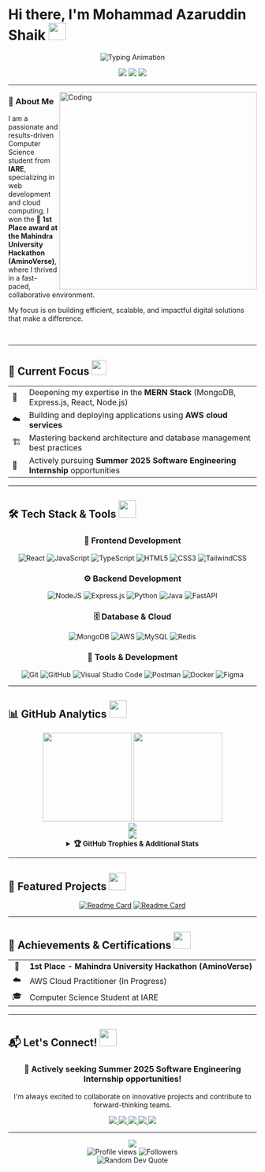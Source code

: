 # Hi there, I'm Mohammad Azaruddin Shaik <img src="https://media.giphy.com/media/hvRJCLFzcasrR4ia7z/giphy.gif" width="35">

<div align="center">
  <img src="https://readme-typing-svg.herokuapp.com/?lines=Full-Stack+Developer;1x+Hackathon+Winner;Cloud+Enthusiast;MERN+Stack+Developer;AWS+Cloud+Practitioner&font=Fira%20Code&center=true&width=380&height=50&duration=4000&pause=1000" alt="Typing Animation">
</div>

<p align="center">
  <img src="https://img.shields.io/badge/🎯-Pursuing%20Summer%202025%20Internships-brightgreen?style=for-the-badge" />
  <img src="https://img.shields.io/badge/🏆-Hackathon%20Winner-gold?style=for-the-badge" />
  <img src="https://img.shields.io/badge/🌟-IARE%20Student-blue?style=for-the-badge" />
</p>

---

<img align="right" alt="Coding" width="400" src="https://cdn.dribbble.com/users/1162077/screenshots/3848914/programmer.gif">

### 🚀 About Me

I am a passionate and results-driven Computer Science student from **IARE**, specializing in web development and cloud computing. I won the **🥇 1st Place award at the Mahindra University Hackathon (AminoVerse)**, where I thrived in a fast-paced, collaborative environment. 

My focus is on building efficient, scalable, and impactful digital solutions that make a difference.

<br clear="right"/>

---

## 🌱 Current Focus <img src="https://media.giphy.com/media/WUlplcMpOCEmTGBtBW/giphy.gif" width="30">

<div align="center">
  <table>
    <tr>
      <td>🎯</td>
      <td>Deepening my expertise in the <strong>MERN Stack</strong> (MongoDB, Express.js, React, Node.js)</td>
    </tr>
    <tr>
      <td>☁️</td>
      <td>Building and deploying applications using <strong>AWS cloud services</strong></td>
    </tr>
    <tr>
      <td>🏗️</td>
      <td>Mastering backend architecture and database management best practices</td>
    </tr>
    <tr>
      <td>💼</td>
      <td>Actively pursuing <strong>Summer 2025 Software Engineering Internship</strong> opportunities</td>
    </tr>
  </table>
</div>

---

## 🛠️ Tech Stack & Tools <img src="https://media.giphy.com/media/iY8CRBdQXODJSCERIr/giphy.gif" width="35">

<div align="center">

### 🎨 Frontend Development
![React](https://img.shields.io/badge/react-%2320232a.svg?style=for-the-badge&logo=react&logoColor=%2361DAFB)
![JavaScript](https://img.shields.io/badge/javascript-%23323330.svg?style=for-the-badge&logo=javascript&logoColor=%23F7DF1E)
![TypeScript](https://img.shields.io/badge/typescript-%23007ACC.svg?style=for-the-badge&logo=typescript&logoColor=white)
![HTML5](https://img.shields.io/badge/html5-%23E34F26.svg?style=for-the-badge&logo=html5&logoColor=white)
![CSS3](https://img.shields.io/badge/css3-%231572B6.svg?style=for-the-badge&logo=css3&logoColor=white)
![TailwindCSS](https://img.shields.io/badge/tailwindcss-%2338B2AC.svg?style=for-the-badge&logo=tailwind-css&logoColor=white)

### ⚙️ Backend Development
![NodeJS](https://img.shields.io/badge/node.js-6DA55F?style=for-the-badge&logo=node.js&logoColor=white)
![Express.js](https://img.shields.io/badge/express.js-%23404d59.svg?style=for-the-badge&logo=express&logoColor=%2361DAFB)
![Python](https://img.shields.io/badge/python-3670A0?style=for-the-badge&logo=python&logoColor=ffdd54)
![Java](https://img.shields.io/badge/java-%23ED8B00.svg?style=for-the-badge&logo=openjdk&logoColor=white)
![FastAPI](https://img.shields.io/badge/FastAPI-005571?style=for-the-badge&logo=fastapi)

### 🗄️ Database & Cloud
![MongoDB](https://img.shields.io/badge/MongoDB-%234ea94b.svg?style=for-the-badge&logo=mongodb&logoColor=white)
![AWS](https://img.shields.io/badge/AWS-%23FF9900.svg?style=for-the-badge&logo=amazon-aws&logoColor=white)
![MySQL](https://img.shields.io/badge/mysql-%2300f.svg?style=for-the-badge&logo=mysql&logoColor=white)
![Redis](https://img.shields.io/badge/redis-%23DD0031.svg?style=for-the-badge&logo=redis&logoColor=white)

### 🔧 Tools & Development
![Git](https://img.shields.io/badge/git-%23F05033.svg?style=for-the-badge&logo=git&logoColor=white)
![GitHub](https://img.shields.io/badge/github-%23121011.svg?style=for-the-badge&logo=github&logoColor=white)
![Visual Studio Code](https://img.shields.io/badge/Visual%20Studio%20Code-0078d4.svg?style=for-the-badge&logo=visual-studio-code&logoColor=white)
![Postman](https://img.shields.io/badge/Postman-FF6C37?style=for-the-badge&logo=postman&logoColor=white)
![Docker](https://img.shields.io/badge/docker-%230db7ed.svg?style=for-the-badge&logo=docker&logoColor=white)
![Figma](https://img.shields.io/badge/figma-%23F24E1E.svg?style=for-the-badge&logo=figma&logoColor=white)

</div>

---

## 📊 GitHub Analytics <img src="https://media.giphy.com/media/iY8CRBdQXODJSCERIr/giphy.gif" width="35">

<div align="center">
  <img height="180em" src="https://github-readme-stats.vercel.app/api?username=mohammadazaruddinshaik&show_icons=true&theme=tokyonight&include_all_commits=true&count_private=true&hide_border=true&bg_color=0D1117&title_color=58A6FF&icon_color=58A6FF&text_color=C9D1D9"/>
  <img height="180em" src="https://github-readme-stats.vercel.app/api/top-langs/?username=mohammadazaruddinshaik&layout=compact&langs_count=8&theme=tokyonight&hide_border=true&bg_color=0D1117&title_color=58A6FF&text_color=C9D1D9"/>
</div>

<div align="center">
  <img src="https://github-readme-streak-stats.herokuapp.com/?user=mohammadazaruddinshaik&theme=tokyonight&hide_border=true&background=0D1117&stroke=58A6FF&ring=58A6FF&fire=FF6B6B&currStreakLabel=C9D1D9"/>
</div>

<div align="center">
  <img src="https://github-readme-activity-graph.vercel.app/graph?username=mohammadazaruddinshaik&bg_color=0D1117&color=58A6FF&line=58A6FF&point=FF6B6B&area=true&hide_border=true"/>
</div>

<details align="center">
  <summary><b>🏆 GitHub Trophies & Additional Stats</b></summary>
  <br>
  <div align="center">
    <img src="https://github-profile-trophy.vercel.app/?username=mohammadazaruddinshaik&theme=tokyonight&no-frame=true&no-bg=true&margin-w=15&column=7"/>
  </div>
  <br>
  <div align="center">
    <img src="https://github-profile-summary-cards.vercel.app/api/cards/profile-details?username=mohammadazaruddinshaik&theme=tokyonight"/>
  </div>
</details>

---

## 🎯 Featured Projects <img src="https://media.giphy.com/media/3oKIPnAiaMCws8nOsE/giphy.gif" width="35">

<div align="center">
  
[![Readme Card](https://github-readme-stats.vercel.app/api/pin/?username=mohammadazaruddinshaik&repo=your-project-name&theme=tokyonight&hide_border=true&bg_color=0D1117)](https://github.com/mohammadazaruddinshaik/your-project-name)
[![Readme Card](https://github-readme-stats.vercel.app/api/pin/?username=mohammadazaruddinshaik&repo=another-project&theme=tokyonight&hide_border=true&bg_color=0D1117)](https://github.com/mohammadazaruddinshaik/another-project)

</div>

---

## 🎉 Achievements & Certifications <img src="https://media.giphy.com/media/3o7qDSOvfaCO9b3MlO/giphy.gif" width="35">

<div align="center">
  <table>
    <tr>
      <td align="center">🥇</td>
      <td><strong>1st Place - Mahindra University Hackathon (AminoVerse)</strong></td>
    </tr>
    <tr>
      <td align="center">☁️</td>
      <td>AWS Cloud Practitioner (In Progress)</td>
    </tr>
    <tr>
      <td align="center">🎓</td>
      <td>Computer Science Student at IARE</td>
    </tr>
  </table>
</div>

---

## 📬 Let's Connect! <img src="https://media.giphy.com/media/LnQjpWaON8nhr21vNW/giphy.gif" width="35">

<div align="center">
  <h3>💼 Actively seeking Summer 2025 Software Engineering Internship opportunities!</h3>
  <p>I'm always excited to collaborate on innovative projects and contribute to forward-thinking teams.</p>
</div>

<div align="center">
  <a href="mailto:mohammadazaruddinsk@gmail.com">
    <img src="https://img.shields.io/badge/Gmail-D14836?style=for-the-badge&logo=gmail&logoColor=white&labelColor=D14836"/>
  </a>
  <a href="https://linkedin.com/in/mohammadazaruddinshaik">
    <img src="https://img.shields.io/badge/LinkedIn-0077B5?style=for-the-badge&logo=linkedin&logoColor=white&labelColor=0077B5"/>
  </a>
  <a href="https://github.com/mohammadazaruddinshaik">
    <img src="https://img.shields.io/badge/GitHub-100000?style=for-the-badge&logo=github&logoColor=white&labelColor=181717"/>
  </a>
  <a href="https://twitter.com/your-twitter-handle">
    <img src="https://img.shields.io/badge/Twitter-1DA1F2?style=for-the-badge&logo=twitter&logoColor=white&labelColor=1DA1F2"/>
  </a>
  <a href="https://your-portfolio-website.com">
    <img src="https://img.shields.io/badge/Portfolio-FF5722?style=for-the-badge&logo=google-chrome&logoColor=white&labelColor=FF5722"/>
  </a>
</div>

---

<div align="center">
  <img src="https://capsule-render.vercel.app/api?type=waving&color=gradient&height=100&section=footer"/>
</div>

<div align="center">
  <img src="https://komarev.com/ghpvc/?username=mohammadazaruddinshaik&label=Profile%20Views&color=0e75b6&style=flat-square" alt="Profile views" />
  <img src="https://img.shields.io/github/followers/mohammadazaruddinshaik?label=Followers&style=flat-square&color=0e75b6" alt="Followers" />
</div>

<div align="center">
  <img src="https://quotes-github-readme.vercel.app/api?type=horizontal&theme=tokyonight" alt="Random Dev Quote"/>
</div>
